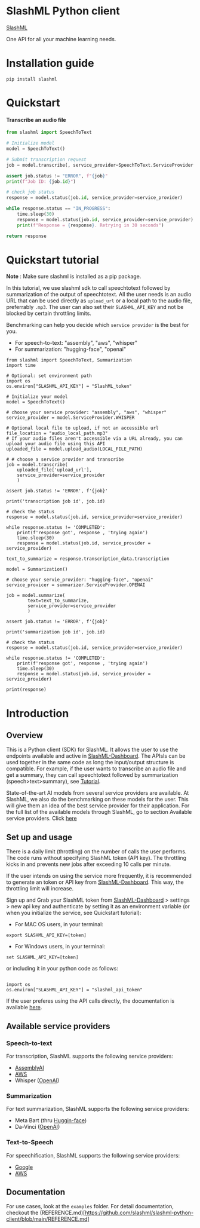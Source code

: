 # SlashML Python client
[SlashML](https://www.slashml.com/)

One API for all your machine learning needs.

# Installation guide

```
pip install slashml
```

# Quickstart

#### Transcribe an audio file
<!-- write a code snippet in the minimum number of lines  -->

```python
from slashml import SpeechToText

# Initialize model
model = SpeechToText()

# Submit transcription request
job = model.transcribe(, service_provider=SpeechToText.ServiceProvider.WHISPER)

assert job.status != "ERROR", f"{job}"
print(f"Job ID: {job.id}")

# check job status
response = model.status(job.id, service_provider=service_provider)

while response.status == "IN_PROGRESS":
    time.sleep(30)
    response = model.status(job.id, service_provider=service_provider)
    print(f"Response = {response}. Retrying in 30 seconds")

return response


```

# Quickstart tutorial 

**Note** : Make sure slashml is installed as a pip package. 

In this tutorial, we use slashml sdk to call speechtotext followed by summarization of the output of speechtotext. All the user needs is an audio URL that can be used directly as ```upload_url```  or a local path to the audio file, preferrably ```.mp3```. The user can also set their ```SLASHML_API_KEY``` and not be blocked by certain throttling limits.

Benchmarking can help you decide which ```service provider``` is the best for you. 

* For speech-to-text: "assembly", "aws", "whisper"
* For summarization: "hugging-face", "openai"

```
from slashml import SpeechToText, Summarization
import time

# Optional: set environment path
import os
os.environ["SLASHML_API_KEY"] = "SlashML_token"

# Initialize your model
model = SpeechToText()

# choose your service provider: "assembly", "aws", "whisper"
service_provider = model.ServiceProvider.WHISPER

# Optional local file to upload, if not an accessible url
file_location = "audio_local_path.mp3"
# If your audio files aren't accessible via a URL already, you can upload your audio file using this API
uploaded_file = model.upload_audio(LOCAL_FILE_PATH)

# # choose a service provider and transcribe
job = model.transcribe(
    uploaded_file['upload_url'], 
    service_provider=service_provider
    )

assert job.status != 'ERROR', f'{job}'

print('transcription job id', job.id)

# check the status
response = model.status(job.id, service_provider=service_provider)

while response.status != 'COMPLETED':
    print(f'response got', response , 'trying again')
    time.sleep(30)
    response = model.status(job.id, service_provider = service_provider)

text_to_summarize = response.transcription_data.transcription

model = Summarization()

# choose your servie_provider: "hugging-face", "openai"
service_provicer = summarizer.ServiceProvider.OPENAI

job = model.summarize(
        text=text_to_summarize, 
        service_provider=service_provider
        )

assert job.status != 'ERROR', f'{job}'

print('summarization job id', job.id)

# check the status
response = model.status(job.id, service_provider=service_provider)

while response.status != 'COMPLETED':
    print(f'response got', response , 'trying again')
    time.sleep(30)
    response = model.status(job.id, service_provider = service_provider)

print(response)
```


# Introduction
## Overview 
This is a Python client (SDK) for SlashML. It allows the user to use the endpoints available and active in [SlashML-Dashboard](https://www.slashml.com/dashboard). 
The APIsls
 can be used together in the same code as long the input/output structure is compatible. For example, if the user wants to transcribe an audio file and get a summary, they can call speechtotext followed by summarization (speech>text>summary), see [Tutorial](##Quickstart-tutorial).

State-of-the-art AI models from several service providers are available. At SlashML, we also do the benchmarking on these models for the user. This will give them an idea of the best service provider for their application. For the full list of the available models through SlashML, go to section Available service providers. Click [here](##Availlable-service-providers)

## Set up and usage
There is a daily limit (throttling) on the number of calls the user performs. The code runs without specifying SlashML token (API key). The throttling kicks in and prevents new jobs after exceeding 10 calls per minute. 

If the user intends on using the service more frequently, it is recommended to generate an token or API key from [SlashML-Dashboard](https://www.slashml.com/dashboard). This way, the throttling limit will increase.

Sign up and Grab your SlashML token from [SlashML-Dashboard](https://www.slashml.com/dashboard) > settings > new api key and authenticate by setting it as an environment variable (or when you initialize the service, see Quickstart tutorial):

* For MAC OS users, in your terminal:
```
export SLASHML_API_KEY=[token]
```
* For Windows users, in your terminal:
```
set SLASHML_API_KEY=[token]
```

or including it in your python code as follows:
```

import os
os.environ["SLASHML_API_KEY"] = "slashml_api_token"

```

If the user preferes using the API calls directly, the documentation is available [here](https://docs.slashml.com/).

## Available service providers

### Speech-to-text
For transcription, SlashML supports the following service providers:

* [AssemblyAI](https://github.com/AssemblyAI)
* [AWS](https://boto3.amazonaws.com/v1/documentation/api/latest/reference/services/transcribe.html) 
* Whisper ([OpenAI](https://openai.com/blog/whisper/))

### Summarization
For text summarization, SlashML supports the following service providers:

* Meta Bart (thru [Huggin-face](https://huggingface.co/facebook/bart-large-cnn?text=The+tower+is+324+metres+%281%2C063+ft%29+tall%2C+about+the+same+height+as+an+81-storey+building%2C+and+the+tallest+structure+in+Paris.+Its+base+is+square%2C+measuring+125+metres+%28410+ft%29+on+each+side.+During+its+construction%2C+the+Eiffel+Tower+surpassed+the+Washington+Monument+to+become+the+tallest+man-made+structure+in+the+world%2C+a+title+it+held+for+41+years+until+the+Chrysler+Building+in+New+York+City+was+finished+in+1930.+It+was+the+first+structure+to+reach+a+height+of+300+metres.+Due+to+the+addition+of+a+broadcasting+aerial+at+the+top+of+the+tower+in+1957%2C+it+is+now+taller+than+the+Chrysler+Building+by+5.2+metres+%2817+ft%29.+Excluding+transmitters%2C+the+Eiffel+Tower+is+the+second+tallest+free-standing+structure+in+France+after+the+Millau+Viaduct))
* Da-Vinci ([OpenAI](https://beta.openai.com/docs/models/overview))

### Text-to-Speech
For speechification, SlashML supports the following service providers:

* [Google](https://cloud.google.com/text-to-speech/docs/apis)
* [AWS](https://docs.aws.amazon.com/polly/index.html) 


## Documentation

For use cases, look at the `examples` folder. For detail documentation, checkout the (REFERENCE.md)[https://github.com/slashml/slashml-python-client/blob/main/REFERENCE.md]
